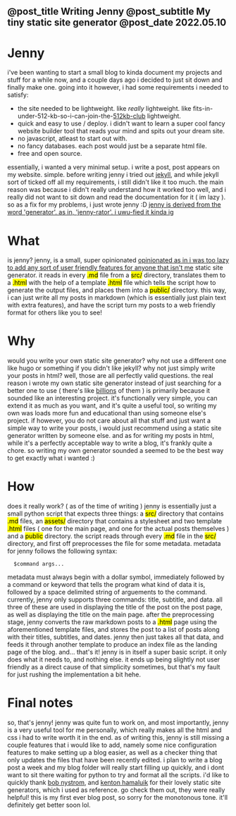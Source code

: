 @post_title Writing Jenny
@post_subtitle My tiny static site generator
@post_date 2022.05.10
---

# Jenny
i've been wanting to start a small blog to kinda document my projects and stuff for a while now, and a couple days ago i decided to just sit down and finally make one. going into it however, i had some requirements i needed to satisfy:

- the site needed to be lightweight. like *really* lightweight. like fits-in-under-512-kb-so-i-can-join-the-[512kb-club][1] lightweight.
- quick and easy to use / deploy. i didn't want to learn a super cool fancy website builder tool that reads your mind and spits out your dream site.
- no javascript, atleast to start out with.
- no fancy databases. each post would just be a separate html file.
- free and open source.

essentially, i wanted a very minimal setup. i write a post, post appears on my website. simple. before writing jenny i tried out [jekyll][2], and while jekyll sort of ticked off all my requirements,
i still didn't like it too much. the main reason was because i didn't really understand how it worked too well, and i really did not want to sit down and read the documentation for it ( im lazy ).
so as a fix for my problems, i just wrote jenny :D [jenny is derived from the word 'generator'. as in, 'jenny-rator'. i uwu-fied it kinda ig](_)

# What
is jenny? jenny, is a small, super opinionated [opinionated as in i was too lazy to add any sort of user friendly features for anyone that isn't me](_) static site generator.
it reads in every <mark>.md</mark> file from a <mark>src/</mark> directory, translates them to a <mark>.html</mark> with the help of a template <mark>.html</mark> file which tells the script how to generate the output files, and places them into a <mark>public/</mark> directory. this way, i can just write all my posts in markdown (which is essentially just plain text with extra features), and have the script turn my posts to a web friendly format for
others like you to see!

# Why
would you write your own static site generator? why not use a different one like hugo or something if you didn't like jekyll? why not just simply write your posts in html? well, those are all
perfectly valid questions. the real reason i wrote my own static site generator instead of just searching for a better one to use ( there's like [billions][3] of them ) is primarily because it sounded
like an interesting project. it's functionally very simple, you can extend it as much as you want, and it's quite a useful tool, so writing my own was loads more fun and educational than using someone 
else's project. if however, you do not care about all that stuff and just want a simple way to write your posts, i would just recommend using a static site generator written by someone else. and as 
for writing my posts in html, while it's a perfectly acceptable way to write a blog, it's frankly quite a chore. so writing my own generator sounded a seemed to be the best way to get exactly 
what i wanted :)

# How
does it really work? ( as of the time of writing ) jenny is essentially just a small python script that expects three things: a <mark>src/</mark> directory that contains <mark>.md</mark> files, an 
<mark>assets/</mark> directory that contains a stylesheet and two template <mark>.html</mark> files ( one for the main page, and one for the actual posts themselves ) and a <mark>public</mark> directory. the script reads through every <mark>.md</mark> file in the <mark>src/</mark> directory, and first off preprocesses the file for some metadata. metadata for jenny follows the following syntax:
```
  $command args...
```
metadata must always begin with a dollar symbol, immediately followed by a command or keyword that tells the program what kind of data it is, followed by a space delimited string of arguements to the
command. currently, jenny only supports three commands: title, subtitle, and data. all three of these are used in displaying the title of the post on the post page, as well as displaying the title on
the main page. after the preprocessing stage, jenny converts the raw markdown posts to a <mark>.html</mark> page using the aforementioned template files, and stores the post to a list of posts along with their titles, subtitles, and dates. jenny then just takes all that data, and feeds it through another template to produce an index file as the landing page of the blog. and... that's it! jenny is in itself a super basic script. it only does what it needs to, and nothing else. it ends up being slightly not user friendly as a direct cause of that simplicity sometimes, but that's my fault for just rushing the implementation a bit hehe.

# Final notes
so, that's jenny! jenny was quite fun to work on, and most importantly, jenny is a very useful tool for me personally, which really makes all the html and css i had to write worth it in the end.
as of writing this, jenny is still missing a couple features that i would like to add, namely some nice configuration features to make setting up a blog easier, as well as a checker thing that only updates the files that have been recently edited. i plan to write a blog post a week and my blog folder will really start filling up quickly, and i dont want to sit there waiting for python to try and format all the scripts.
i'd like to quickly thank [bob nystrom][4], and [kenton hamaluik][5] for their lovely static site generators, which i used as reference. go check them out, they were really helpful!
this is my first ever blog post, so sorry for the monotonous tone. it'll definitely get better soon lol.

[1]:https://512kb.club
[2]:https://jekyllrb.com/
[3]:https://jamstack.org/generators/
[4]:https://github.com/munificent/game-programming-patterns
[5]:https://github.com/hamaluik/blog.hamaluik.ca
